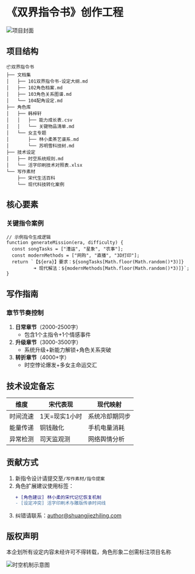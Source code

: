 # 《双界指令书》创作工程

![项目封面](https://via.placeholder.com/800x200.png/FFD700/000?text=双界指令书-时空交错的升级之旅)

## 项目结构
    📦双界指令书
    ├── 文档集
    │   ├── 101双界指令书-设定大纲.md
    │   ├── 102角色档案.md
    │   ├── 103角色关系图谱.md
    │   └── 104配角设定.md
    ├── 角色库
    │   ├── 韩梓轩
    │   │   ├── 能力成长表.csv
    │   │   └── 关键物品清单.md
    │   └── 女主专题
    │       ├── 林小柔茶艺谱系.md
    │       └── 苏明雪科技树.md
    ├── 技术设定
    │   ├── 时空系统规则.md
    │   └── 活字印刷技术对照表.xlsx
    └── 写作素材
        ├── 宋代生活百科
        └── 现代科技转化案例

## 核心要素
### 关键指令案例
    // 示例指令生成逻辑
    function generateMission(era, difficulty) {
      const songTasks = ["漕运", "星象", "农事"];
      const modernMethods = ["网购", "直播", "3D打印"];
      return `【${era}】要求：${songTasks[Math.floor(Math.random()*3)]}
              ➜ 现代解法：${modernMethods[Math.floor(Math.random()*3)]}`;
    }

## 写作指南
### 章节节奏控制
1. **日常章节**（2000-2500字）
   - 包含1个主指令+1个情感事件
2. **升级章节**（3000-3500字）
   - 系统升级+新能力解锁+角色关系突破
3. **转折章节**（4000+字）
   - 时空悖论爆发+多女主命运交汇

## 技术设定备忘
| 维度         | 宋代表现                | 现代映射                |
|--------------|-------------------------|-------------------------|
| 时间流速     | 1天=现实1小时          | 系统冷却期同步          |
| 能量传递     | 铜钱融化                | 手机电量消耗            |
| 异常检测     | 司天监观测              | 网络舆情分析            |

## 贡献方式
1. 新指令设计请提交至`/写作素材/指令提案`
2. 角色扩展建议使用标签：
    ```diff
    + [角色建议] 林小柔的宋代记忆恢复机制
    - [设定冲突] 活字印刷术与雕版传承时间线
    ```
3. 纠错请联系：author@shuangjiezhiling.com

## 版权声明
本企划所有设定内容未经许可不得转载，角色形象二创需标注项目名称

![时空机制示意图](https://via.placeholder.com/600x300.png/000/FFF?text=宋代指令→现代解法→时空涟漪效应) 